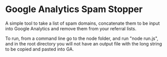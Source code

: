 # Google Analytics Spam Stopper

A simple tool to take a list of spam domains, concatenate them to be input into Google Analytics and remove them from your referral lists. 

To run, from a command line go to the node folder, and run "node run.js", and in the root directory you will not have an output file with the long string to be copied and pasted into GA. 
